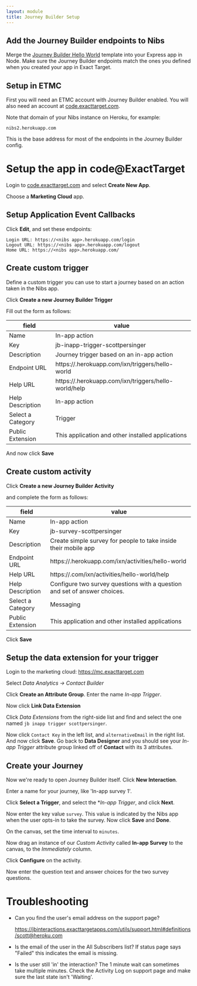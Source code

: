 ```yaml
---
layout: module
title: Journey Builder Setup
---
```

## Add the Journey Builder endpoints to Nibs

Merge the [Journey Builder Hello World](https://github.com/ExactTarget/journey-builder-custom-hello-world) 
template into your Express app in Node. Make sure the Journey Builder endpoints match
the ones you defined when you created your app in Exact Target.

## Setup in ETMC

First you will need an ETMC account with Journey Builder enabled. 
You will also need an account at [code.exacttarget.com](http://code.exacttarget.com/).

Note that domain of your Nibs instance on Heroku, for example:

    nibs2.herokuapp.com

This is the base address for most of the endpoints in the Journey Builder config.

# Setup the app in code@ExactTarget

Login to [code.exacttarget.com](https://code.exacttarget.com) and select **Create New App**.

Choose a **Marketing Cloud** app.

## Setup Application Event Callbacks

Click **Edit**, and set these endpoints:

    Login URL: https://<nibs app>.herokuapp.com/login
    Logout URL: https://<nibs app>.herokuapp.com/logout
    Home URL: https://<nibs app>.herokuapp.com/

## Create custom trigger

Define a custom trigger you can use to start a journey based on an action taken in the Nibs app.

Click **Create a new Journey Builder Trigger**

Fill out the form as follows:

| field | value |
--------| -----------
| Name | In-app action |
| Key | jb-inapp-trigger-scottpersinger |
| Description | Journey trigger based on an in-app action |
| Endpoint URL | https://<nibs app>.herokuapp.com/ixn/triggers/hello-world |
| Help URL | https://<nibs app>.herokuapp.com/ixn/triggers/hello-world/help |
| Help Description | In-app action |
| Select a Category | Trigger |
| Public Extension | This application and other installed applications |

And now click **Save**

## Create custom activity

Click **Create a new Journey Builder Activity**

and complete the form as follows:

| field | value |
--------| -----------
| Name | In-app action |
| Key | jb-survey-scottpersinger |
| Description | Create simple survey for people to take inside their mobile app |
| Endpoint URL | https://<your nibs app>.herokuapp.com/ixn/activities/hello-world |
| Help URL | https://<your nibs app>.com/ixn/activities/hello-world/help |
| Help Description | Configure two survey questions with a question and set of answer choices. |
| Select a Category | Messaging |
| Public Extension | This application and other installed applications |

Click **Save**


## Setup the data extension for your trigger

Login to the marketing cloud: https://mc.exacttarget.com

Select *Data Analytics -> Contact Builder*

Click **Create an Attribute Group**. Enter the name *In-app Trigger*.

Now click **Link Data Extension**

Click *Data Extensions* from the right-side list and find and select the one named `jb inapp trigger scottpersinger`.

Now click `Contact Key` in the left list, and `alternativeEmail` in the right list. And now click **Save**. Go back to **Data Designer** and you should see your *In-app Trigger* attribute group linked off of **Contact** with its 3 attributes.

## Create your Journey

Now we're ready to open Journey Builder itself. Click **New Interaction**.

Enter a name for your journey, like 'In-app survey 1'.

Click **Select a Trigger**, and select the **In-app Trigger*, and click **Next**.

Now enter the key value `survey`. This value is indicated by the Nibs app when the user opts-in to take the survey. Now click **Save** and **Done**.

On the canvas, set the time interval to `minutes`.

Now drag an instance of our *Custom Activity* called **In-app Survey** to the canvas, to the *Immediately* column.

Click **Configure** on the activity.

Now enter the question text and answer choices for the two survey questions.

# Troubleshooting

* Can you find the user's email address on the support page?

    https://jbinteractions.exacttargetapps.com/utils/support.html#definitions/scott@heroku.com

* Is the email of the user in the All Subscribers list? If status page says "Failed" this indicates the email is missing.

* Is the user still 'in' the interaction? The 1 minute wait can sometimes take multiple minutes. Check the Activity Log on support page and make sure the last state isn't 'Waiting'.

